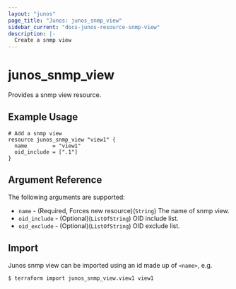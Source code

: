 ```yaml
---
layout: "junos"
page_title: "Junos: junos_snmp_view"
sidebar_current: "docs-junos-resource-snmp-view"
description: |-
  Create a snmp view
---
```


# junos_snmp_view

Provides a snmp view resource.

## Example Usage

```hcl
# Add a snmp view
resource junos_snmp_view "view1" {
  name        = "view1"
  oid_include = [".1"]
}
```

## Argument Reference

The following arguments are supported:

* `name` - (Required, Forces new resource)(`String`) The name of snmp view.
* `oid_include` - (Optional)(`ListOfString`) OID include list.
* `oid_exclude` - (Optional)(`ListOfString`) OID exclude list.

## Import

Junos snmp view can be imported using an id made up of `<name>`, e.g.

```
$ terraform import junos_snmp_view.view1 view1
```
